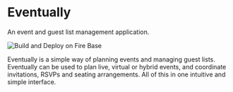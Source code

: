 # Eventually
An event and guest list management application.

![Build and Deploy on Fire Base](https://github.com/jorgieo/eventuallyApp/workflows/Build%20and%20Deploy%20on%20Fire%20Base/badge.svg)

Eventually is a simple way of planning events and managing guest lists. Eventually can be used to plan live, virtual or hybrid events, and coordinate invitations, RSVPs and seating arrangements. All of this in one intuitive and simple interface.
